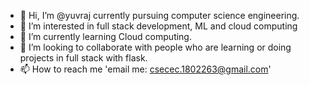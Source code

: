 - 👋 Hi, I’m @yuvraj currently pursuing computer science engineering.
- 👀 I’m interested in full stack development, ML and cloud computing
- 🌱 I’m currently learning Cloud computing.
- 💞️ I’m looking to collaborate with people who are learning or doing projects in full stack with flask.
- 📫 How to reach me 'email me: csecec.1802263@gmail.com'

<!---
yuviscor/yuviscor is a ✨ special ✨ repository because its `README.md` (this file) appears on your GitHub profile.
You can click the Preview link to take a look at your changes.
--->
